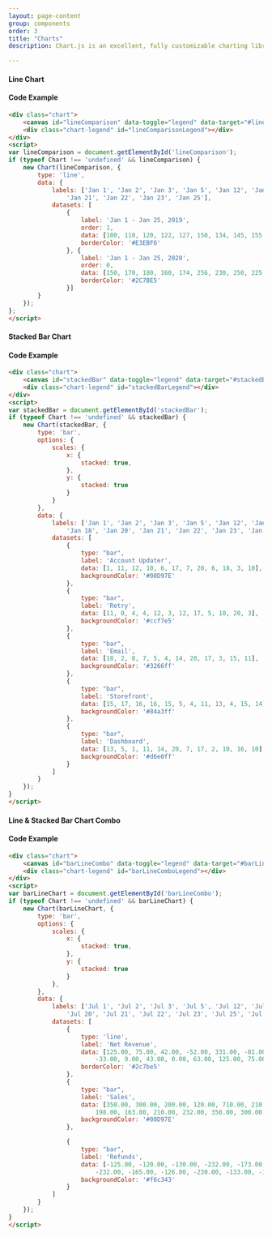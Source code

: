 ```yaml
---
layout: page-content
group: components
order: 3
title: "Charts"
description: Chart.js is an excellent, fully customizable charting library bundled with a custom theme and styling. See examples below and <a href="https://www.chartjs.org/" target="_blank">Chart.js</a> documenation for deep reference on chart integration.

---
```

<div class="mb-5">
    <div class="card">
        <div class="card-header">
        <div>
            <h4 class="card-header-title">
            Line Chart
            </h4>
        </div>
        <div>
            </div>
        </div>
        <div class="card-body">
            <div class="chart">
                <canvas id="lineComparison" data-toggle="legend" data-target="#lineComparisonLegend"></canvas>
                <div class="chart-legend" id="lineComparisonLegend"></div>
            </div>
        </div>
        <div class="card-body">
            <h4>Code Example</h4>
<div markdown="1">

```html
<div class="chart">
    <canvas id="lineComparison" data-toggle="legend" data-target="#lineComparisonLegend"></canvas>
    <div class="chart-legend" id="lineComparisonLegend"></div>
</div>
<script>
var lineComparison = document.getElementById('lineComparison');
if (typeof Chart !== 'undefined' && lineComparison) {
    new Chart(lineComparison, {
        type: 'line',
        data: {
            labels: ['Jan 1', 'Jan 2', 'Jan 3', 'Jan 5', 'Jan 12', 'Jan 15', 'Jan 18', 'Jan 20',
                'Jan 21', 'Jan 22', 'Jan 23', 'Jan 25'],
            datasets: [
                {
                    label: 'Jan 1 - Jan 25, 2019',
                    order: 1,
                    data: [100, 110, 120, 122, 127, 150, 134, 145, 155, 130, 155, 145],
                    borderColor: '#E3EBF6'
                }, {
                    label: 'Jan 1 - Jan 25, 2020',
                    order: 0,
                    data: [150, 170, 180, 160, 174, 256, 230, 250, 225, 234, 240, 240],
                    borderColor: '#2C7BE5'
                }]
        }
    });
};
</script>
```
</div>
        </div>
    </div>
</div>



<div class="mb-5">
    <div class="card">
        <div class="card-header">
        <div>
            <h4 class="card-header-title">
            Stacked Bar Chart
            </h4>
        </div>
        <div>
            </div>
        </div>
        <div class="">
            <div class="chart">
                <canvas id="stackedBar" data-toggle="legend" data-target="#stackedBarLegend"></canvas>
                <div class="chart-legend" id="stackedBarLegend"></div>
            </div>
        </div>
        <div class="card-body">
            <h4>Code Example</h4>

<div markdown="1">

```html
<div class="chart">
    <canvas id="stackedBar" data-toggle="legend" data-target="#stackedBarLegend"></canvas>
    <div class="chart-legend" id="stackedBarLegend"></div>
</div>
<script>
var stackedBar = document.getElementById('stackedBar');
if (typeof Chart !== 'undefined' && stackedBar) {
    new Chart(stackedBar, {
        type: 'bar',
        options: {
            scales: {
                x: {
                    stacked: true,
                },
                y: {
                    stacked: true
                }
            }
        },
        data: {
            labels: ['Jan 1', 'Jan 2', 'Jan 3', 'Jan 5', 'Jan 12', 'Jan 15',
                'Jan 18', 'Jan 20', 'Jan 21', 'Jan 22', 'Jan 23', 'Jan 25'],
            datasets: [
                {
                    type: "bar",
                    label: 'Account Updater',
                    data: [1, 11, 12, 10, 6, 17, 7, 20, 6, 18, 3, 10],
                    backgroundColor: '#00D97E'
                },
                {
                    type: "bar",
                    label: 'Retry',
                    data: [11, 0, 4, 4, 12, 3, 12, 17, 5, 10, 20, 3],
                    backgroundColor: '#ccf7e5'
                },
                {
                    type: "bar",
                    label: 'Email',
                    data: [18, 2, 8, 7, 5, 4, 14, 20, 17, 3, 15, 11],
                    backgroundColor: '#3266ff'
                },
                {
                    type: "bar",
                    label: 'Storefront',
                    data: [15, 17, 16, 16, 15, 5, 4, 11, 13, 4, 15, 14],
                    backgroundColor: '#84a3ff'
                },
                {
                    type: "bar",
                    label: 'Dashboard',
                    data: [13, 5, 1, 11, 14, 20, 7, 17, 2, 10, 16, 10],
                    backgroundColor: '#d6e0ff'
                }
            ]
        }
    });
}
</script>
```
</div>
        </div>
    </div>
</div>

<div class=" mb-5">
<div class="card">
<div class="card-header">
  <div>
    <h4 class="card-header-title">
      Line & Stacked Bar Chart Combo
    </h4>
  </div>
   <div>
    </div>
</div>
<div class="card-body">
    <div class="chart">
        <canvas id="barLineCombo" data-toggle="legend" data-target="#barLineComboLegend"></canvas>
        <div class="chart-legend" id="barLineComboLegend"></div>
    </div>
</div>
        <div class="card-body">
            <h4>Code Example</h4>

<div markdown="1">

```html
<div class="chart">
    <canvas id="barLineCombo" data-toggle="legend" data-target="#barLineCombo"></canvas>
    <div class="chart-legend" id="barLineComboLegend"></div>
</div>
<script>
var barLineChart = document.getElementById('barLineCombo');
if (typeof Chart !== 'undefined' && barLineChart) {
    new Chart(barLineChart, {
        type: 'bar',
        options: {
            scales: {
                x: {
                    stacked: true,
                },
                y: {
                    stacked: true
                }
            },
        },
        data: {
            labels: ['Jul 1', 'Jul 2', 'Jul 3', 'Jul 5', 'Jul 12', 'Jul 15', 'Jul 18',
                'Jul 20', 'Jul 21', 'Jul 22', 'Jul 23', 'Jul 25', 'Jul 27', 'Jul 29', 'Jul 31'],
            datasets: [
                {
                    type: 'line',
                    label: 'Net Revenue',
                    data: [125.00, 75.00, 42.00, -52.00, 331.00, -81.00, -28.00,
                        -33.00, 9.00, 43.00, 0.00, 63.00, 125.00, 75.00, 42.00],
                    borderColor: '#2c7be5'
                },
                {
                    type: "bar",
                    label: 'Sales',
                    data: [350.00, 300.00, 200.00, 120.00, 710.00, 210.00, 148.00, 136.00,
                        198.00, 163.00, 210.00, 232.00, 350.00, 300.00, 200.00],
                    backgroundColor: '#00D97E'
                },

                {
                    type: "bar",
                    label: 'Refunds',
                    data: [-125.00, -120.00, -130.00, -232.00, -173.00, -363.00, -332.00,
                        -232.00, -165.00, -126.00, -230.00, -133.00, -125.00, -120.00, -130.00],
                    backgroundColor: '#f6c343'
                }
            ]
        }
    });
}
</script>
```
</div>
        </div>
</div>
</div>
